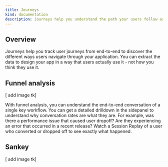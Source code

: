 ```yaml
---
title: Journeys
kind: documentation
description: Journeys help you understand the path your users follow as they discover your product, service, or brand.
---
```


## Overview

Journeys help you track user journeys from end-to-end to discover the different ways users navigate through your application. You can extract the data to design your app in a way that users actually use it - not how you think they use it.

## Funnel analysis

[ add image tk]

With funnel analysis, you can understand the end-to-end conversation of a single key workflow. You can get a detailed drilldown in the sidepanel to understand why conversation rates are what they are. For example, was there a performance issue that caused user dropoff? Are they experiencing an error that occurred in a recent release? Watch a Session Replay of a user who converted or dropped off to see exactly what happened.

## Sankey

[ add image tk]


